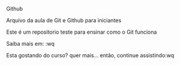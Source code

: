 Github

Arquivo da aula de Git e Github para iniciantes

Este é um repositorio teste para ensinar como o Git funciona

Saiba mais em: :wq


Esta gostando do curso? quer mais... então, continue assistindo:wq

